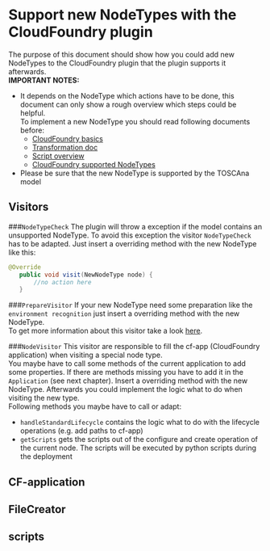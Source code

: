 # Support new NodeTypes with the CloudFoundry plugin
The purpose of this document should show how you could add new NodeTypes to the CloudFoundry plugin that the plugin supports it afterwards.   
**IMPORTANT NOTES:**   
* It depends on the NodeType which actions have to be done, this document can only show a rough overview which steps could be helpful.   
To implement a new NodeType you should read following documents before:
  - [CloudFoundry basics](../CloudFoundry_Basics.md)
  - [Transformation doc](transformation.md)
  - [Script overview](Script-Overview.md)
  - [CloudFoundry supported NodeTypes](CloudFoundry_NodeTypes.md)
* Please be sure that the new NodeType is supported by the TOSCAna model

## Visitors
###`NodeTypeCheck`
The plugin will throw a exception if the model contains an unsupported NodeType. To avoid this exception the visitor `NodeTypeCheck` has to be adapted.
Just insert a overriding method with the new NodeType like this:
```java
@Override
   public void visit(NewNodeType node) {
       //no action here
   }
```

###`PrepareVisitor`
If your new NodeType need some preparation like the `environment recognition` just insert a overriding method with the new NodeType.   
To get more information about this visitor take a look [here](transformation.md).

###`NodeVisitor`
This visitor are responsible to fill the cf-app (CloudFoundry application) when visiting a special node type.   
You maybe have to call some methods of the current application to add some properties. If there are methods missing you have to add it in the `Application` (see next chapter).
Insert a overriding method with the new NodeType. Afterwards you could implement the logic what to do when visiting the new type.   
Following methods you maybe have to call or adapt:
- `handleStandardLifecycle` contains the logic what to do with the lifecycle operations (e.g. add paths to cf-app)
- `getScripts` gets the scripts out of the configure and create operation of the current node. The scripts will be executed by python scripts during the deployment

## CF-application

## FileCreator

## scripts
